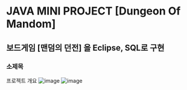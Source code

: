 # JAVA MINI PROJECT [Dungeon Of Mandom]
## 보드게임 [맨덤의 던전] 을 Eclipse, SQL로 구현
### 소제목

프로젝트 개요
![image](https://github.com/2024-SMHRD-SW-DataDegign-1/Mini1/assets/167040638/122ab26c-ada8-43cd-aad0-ce0d5fde159d)
![image](https://github.com/2024-SMHRD-SW-DataDegign-1/Mini1/assets/167040692/06751646-ce0b-471d-a318-f8d6992457fa)
